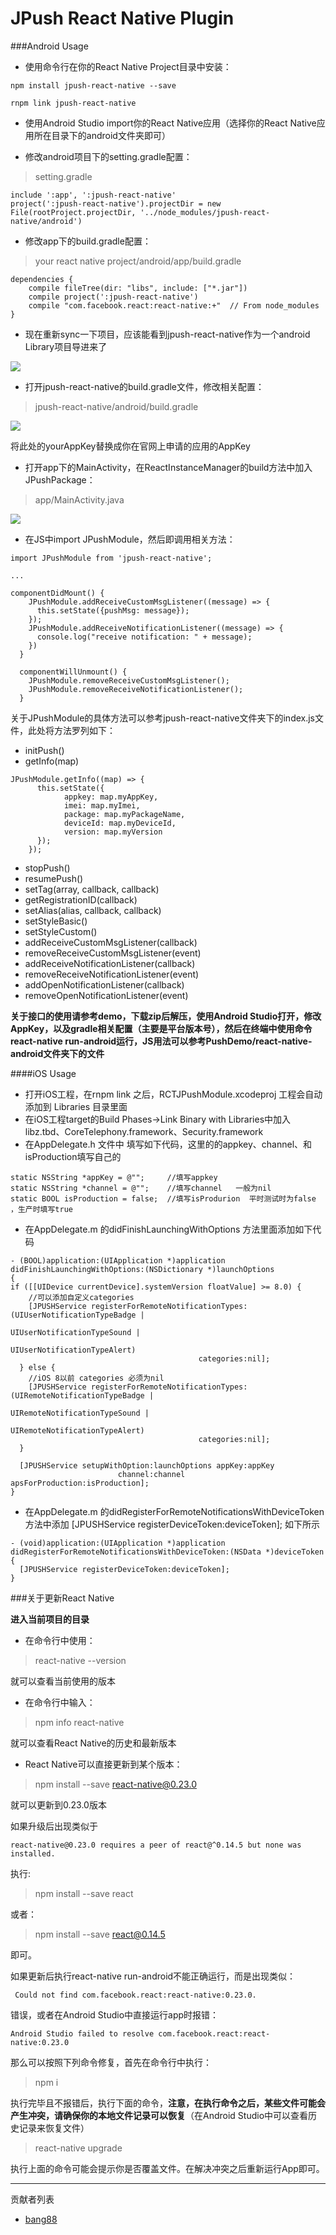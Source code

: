 # JPush React Native Plugin

###Android Usage

- 使用命令行在你的React Native Project目录中安装：

```
npm install jpush-react-native --save

rnpm link jpush-react-native
```

- 使用Android Studio import你的React Native应用（选择你的React Native应用所在目录下的android文件夹即可）

- 修改android项目下的setting.gradle配置：

> setting.gradle

```
include ':app', ':jpush-react-native'
project(':jpush-react-native').projectDir = new File(rootProject.projectDir, '../node_modules/jpush-react-native/android')

```

- 修改app下的build.gradle配置：

> your react native project/android/app/build.gradle

```
dependencies {
    compile fileTree(dir: "libs", include: ["*.jar"])
    compile project(':jpush-react-native')
    compile "com.facebook.react:react-native:+"  // From node_modules
}
```

- 现在重新sync一下项目，应该能看到jpush-react-native作为一个android Library项目导进来了

![](https://github.com/KenChoi1992/SomeArticles/blob/master/screenshots/plugin1.png)

- 打开jpush-react-native的build.gradle文件，修改相关配置：

> jpush-react-native/android/build.gradle

![](https://github.com/KenChoi1992/SomeArticles/blob/master/screenshots/plugin2.png)

将此处的yourAppKey替换成你在官网上申请的应用的AppKey

- 打开app下的MainActivity，在ReactInstanceManager的build方法中加入JPushPackage：

> app/MainActivity.java

![](https://github.com/KenChoi1992/SomeArticles/blob/master/screenshots/plugin3.png)

- 在JS中import JPushModule，然后即调用相关方法：
```
import JPushModule from 'jpush-react-native';

...

componentDidMount() {
    JPushModule.addReceiveCustomMsgListener((message) => {
      this.setState({pushMsg: message});
    });
    JPushModule.addReceiveNotificationListener((message) => {
      console.log("receive notification: " + message);
    })
  }

  componentWillUnmount() {
    JPushModule.removeReceiveCustomMsgListener();
    JPushModule.removeReceiveNotificationListener();
  }
```

关于JPushModule的具体方法可以参考jpush-react-native文件夹下的index.js文件，此处将方法罗列如下：

- initPush()
- getInfo(map)
```
JPushModule.getInfo((map) => {
      this.setState({
            appkey: map.myAppKey,
            imei: map.myImei,
            package: map.myPackageName,
            deviceId: map.myDeviceId,
            version: map.myVersion
      });
    });
```
- stopPush()
- resumePush()
- setTag(array, callback, callback)
- getRegistrationID(callback)
- setAlias(alias, callback, callback)
- setStyleBasic()
- setStyleCustom()
- addReceiveCustomMsgListener(callback)
- removeReceiveCustomMsgListener(event)
- addReceiveNotificationListener(callback)
- removeReceiveNotificationListener(event)
- addOpenNotificationListener(callback)
- removeOpenNotificationListener(event)

**关于接口的使用请参考demo，下载zip后解压，使用Android Studio打开，修改AppKey，以及gradle相关配置（主要是平台版本号），然后在终端中使用命令react-native run-android运行，JS用法可以参考PushDemo/react-native-android文件夹下的文件**


####iOS Usage
- 打开iOS工程，在rnpm link 之后，RCTJPushModule.xcodeproj 工程会自动添加到 Libraries 目录里面
- 在iOS工程target的Build Phases->Link Binary with Libraries中加入libz.tbd、CoreTelephony.framework、Security.framework
- 在AppDelegate.h 文件中 填写如下代码，这里的的appkey、channel、和isProduction填写自己的
```
static NSString *appKey = @"";     //填写appkey
static NSString *channel = @"";    //填写channel   一般为nil
static BOOL isProduction = false;  //填写isProdurion  平时测试时为false ，生产时填写true
```
- 在AppDelegate.m 的didFinishLaunchingWithOptions 方法里面添加如下代码
```
- (BOOL)application:(UIApplication *)application didFinishLaunchingWithOptions:(NSDictionary *)launchOptions
{
if ([[UIDevice currentDevice].systemVersion floatValue] >= 8.0) {
    //可以添加自定义categories
    [JPUSHService registerForRemoteNotificationTypes:(UIUserNotificationTypeBadge |
                                                      UIUserNotificationTypeSound |
                                                      UIUserNotificationTypeAlert)
                                          categories:nil];
  } else {
    //iOS 8以前 categories 必须为nil
    [JPUSHService registerForRemoteNotificationTypes:(UIRemoteNotificationTypeBadge |
                                                      UIRemoteNotificationTypeSound |
                                                      UIRemoteNotificationTypeAlert)
                                          categories:nil];
  }
  
  [JPUSHService setupWithOption:launchOptions appKey:appKey
                        channel:channel apsForProduction:isProduction];
}
```
- 在AppDelegate.m 的didRegisterForRemoteNotificationsWithDeviceToken 方法中添加 [JPUSHService registerDeviceToken:deviceToken]; 如下所示
```
- (void)application:(UIApplication *)application
didRegisterForRemoteNotificationsWithDeviceToken:(NSData *)deviceToken {
  [JPUSHService registerDeviceToken:deviceToken];
}
```

###关于更新React Native

**进入当前项目的目录**
- 在命令行中使用：

> react-native --version

就可以查看当前使用的版本

- 在命令行中输入：

> npm info react-native

就可以查看React Native的历史和最新版本

- React Native可以直接更新到某个版本：

> npm install --save react-native@0.23.0

就可以更新到0.23.0版本

如果升级后出现类似于
```
react-native@0.23.0 requires a peer of react@^0.14.5 but none was installed.
```

执行:
> npm install --save react

或者：
> npm install --save react@0.14.5

即可。

如果更新后执行react-native run-android不能正确运行，而是出现类似：
```
 Could not find com.facebook.react:react-native:0.23.0.
```

错误，或者在Android Studio中直接运行app时报错：
```
Android Studio failed to resolve com.facebook.react:react-native:0.23.0
```

那么可以按照下列命令修复，首先在命令行中执行：
> npm i

执行完毕且不报错后，执行下面的命令，**注意，在执行命令之后，某些文件可能会产生冲突，请确保你的本地文件记录可以恢复**（在Android Studio中可以查看历史记录来恢复文件）
> react-native upgrade

执行上面的命令可能会提示你是否覆盖文件。在解决冲突之后重新运行App即可。

---
贡献者列表
- [bang88](https://github.com/bang88)
